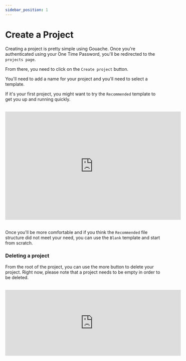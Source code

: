 ```yaml
---
sidebar_position: 1
---
```


# Create a Project

Creating a project is pretty simple using Gouache. Once you're authenticated using your One Time Password, you'll be redirected to the `projects page`.

From there, you need to click on the `Create project` button.

You'll need to add a name for your project and you'll need to select a template. 

If it's your first project, you might want to try the `Recommended` template to get you up and running quickly.

<br />

<iframe width="560" height="345" src="https://www.youtube.com/embed/yB1eLVB94S4" title="YouTube video player" frameborder="0" allow="accelerometer; autoplay; clipboard-write; encrypted-media; gyroscope; picture-in-picture" allowfullscreen></iframe>

<br />
<br />

Once you'll be more comfortable and if you think the `Recommended` file structure did not meet your need, you can use the `Blank` template and start from scratch.

### Deleting a project

From the root of the project, you can use the more button to delete your project. Right now, please note that a project needs to be empty in order to be deleted.

<br />
<iframe width="560" height="210" src="https://www.youtube.com/embed/3Joy0RzTT0w" title="YouTube video player" frameborder="0" allow="accelerometer; autoplay; clipboard-write; encrypted-media; gyroscope; picture-in-picture" allowfullscreen></iframe>